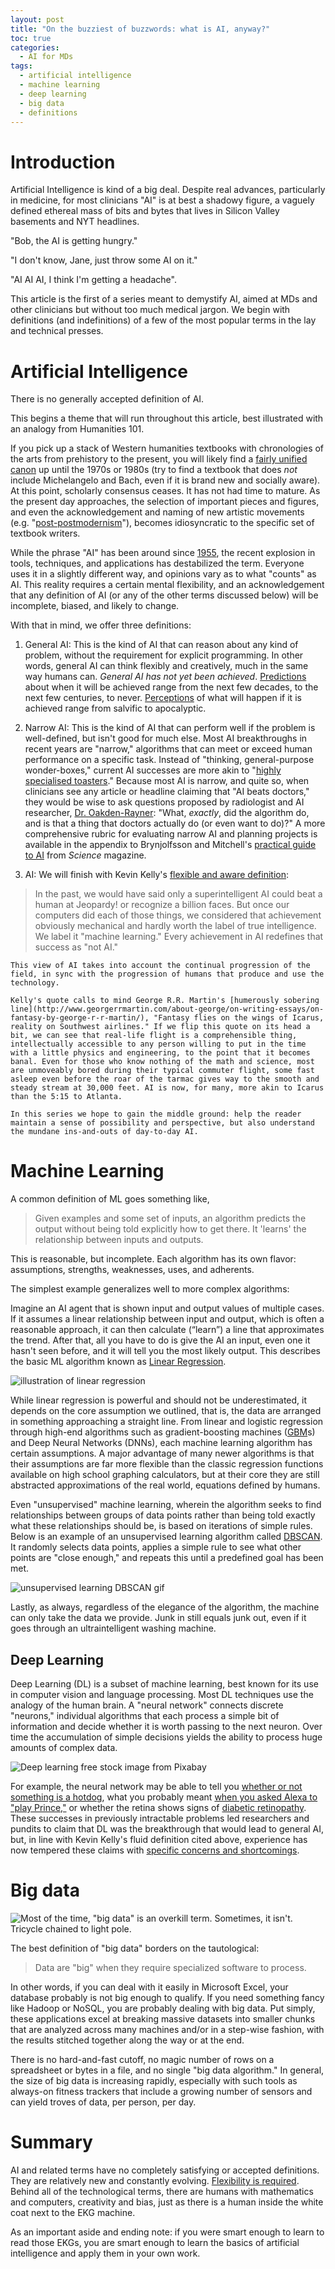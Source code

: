 ```yaml
---
layout: post
title: "On the buzziest of buzzwords: what is AI, anyway?"
toc: true
categories:
  - AI for MDs
tags:
  - artificial intelligence
  - machine learning
  - deep learning
  - big data
  - definitions
---
```


# Introduction

Artificial Intelligence is kind of a big deal. Despite real advances, particularly in medicine, for most clinicians "AI" is at best a shadowy figure, a vaguely defined ethereal mass of bits and bytes that lives in Silicon Valley basements and NYT headlines.

"Bob, the AI is getting hungry."

"I don't know, Jane, just throw some AI on it."

"AI AI AI, I think I'm getting a headache".

This article is the first of a series meant to demystify AI, aimed at MDs and other clinicians but without too much medical jargon. We begin with definitions (and indefinitions) of a few of the most popular terms in the lay and technical presses.

# Artificial Intelligence

There is no generally accepted definition of AI.

This begins a theme that will run throughout this article, best illustrated with an analogy from Humanities 101.

If you pick up a stack of Western humanities textbooks with chronologies of the arts from prehistory to the present, you will likely find a [fairly unified canon](https://en.wikipedia.org/wiki/Western_canon) up until the 1970s or 1980s (try to find a textbook that does _not_ include Michelangelo and Bach, even if it is brand new and socially aware). At this point, scholarly consensus ceases. It has not had time to mature. As the present day approaches, the selection of important pieces and figures, and even the acknowledgement and naming of new artistic movements (e.g. "[post-postmodernism](https://en.wikipedia.org/wiki/Post-postmodernism)"), becomes idiosyncratic to the specific set of textbook writers.

While the phrase "AI" has been around since [1955](https://aaai.org/ojs/index.php/aimagazine/article/view/1904), the recent explosion in tools, techniques, and applications has destabilized the term. Everyone uses it in a slightly different way, and opinions vary as to what "counts" as AI. This reality requires a certain mental flexibility, and an acknowledgement that any definition of AI (or any of the other terms discussed below) will be incomplete, biased, and likely to change.

With that in mind, we offer three definitions:

1. General AI: This is the kind of AI that can reason about any kind of problem, without the requirement for explicit programming. In other words, general AI can think flexibly and creatively, much in the same way humans can. _General AI has not yet been achieved_. [Predictions](https://hackernoon.com/frontier-ai-how-far-are-we-from-artificial-general-intelligence-really-5b13b1ebcd4e) about when it will be achieved range from the next few decades, to the next few centuries, to never. [Perceptions](https://www.newyorker.com/magazine/2018/05/14/how-frightened-should-we-be-of-ai) of what will happen if it is achieved range from salvific to apocalyptic.

2. Narrow AI: This is the kind of AI that can perform well if the problem is well-defined, but isn't good for much else. Most AI breakthroughs in recent years are "narrow," algorithms that can meet or exceed human performance on a specific task. Instead of "thinking, general-purpose wonder-boxes," current AI successes are more akin to "[highly specialised toasters](https://aeon.co/ideas/the-ai-revolution-will-be-led-by-toasters-not-droids)." Because most AI is narrow, and quite so, when clinicians see any article or headline claiming that "AI beats doctors," they would be wise to ask questions proposed by radiologist and AI researcher, [Dr. Oakden-Rayner](https://lukeoakdenrayner.wordpress.com/2016/11/27/do-computers-already-outperform-doctors/): "What, _exactly_, did the algorithm do, and is that a thing that doctors actually do (or even want to do)?" A more comprehensive rubric for evaluating narrow AI and planning projects is available in the appendix to Brynjolfsson and Mitchell's [practical guide to AI](http://science.sciencemag.org/content/358/6370/1530.full) from _Science_ magazine.

3. AI: We will finish with Kevin Kelly's [flexible and aware definition](https://ideas.ted.com/why-we-need-to-create-ais-that-think-in-ways-that-we-cant-even-imagine/):
>In the past, we would have said only a superintelligent AI could beat a human at Jeopardy! or recognize a billion faces. But once our computers did each of those things, we considered that achievement obviously mechanical and hardly worth the label of true intelligence. We label it "machine learning." Every achievement in AI redefines that success as "not AI."

    This view of AI takes into account the continual progression of the field, in sync with the progression of humans that produce and use the technology.

    Kelly's quote calls to mind George R.R. Martin's [humerously sobering line](http://www.georgerrmartin.com/about-george/on-writing-essays/on-fantasy-by-george-r-r-martin/), "Fantasy flies on the wings of Icarus, reality on Southwest airlines." If we flip this quote on its head a bit, we can see that real-life flight is a comprehensible thing, intellectually accessible to any person willing to put in the time with a little physics and engineering, to the point that it becomes banal. Even for those who know nothing of the math and science, most are unmoveably bored during their typical commuter flight, some fast asleep even before the roar of the tarmac gives way to the smooth and steady stream at 30,000 feet. AI is now, for many, more akin to Icarus than the 5:15 to Atlanta.

    In this series we hope to gain the middle ground: help the reader maintain a sense of possibility and perspective, but also understand the mundane ins-and-outs of day-to-day AI.

# Machine Learning

A common definition of ML goes something like,
>Given examples and some set of inputs, an algorithm predicts the output without being told explicitly how to get there. It 'learns' the relationship between inputs and outputs.

This is reasonable, but incomplete. Each algorithm has its own flavor: assumptions, strengths, weaknesses, uses, and adherents.

The simplest example generalizes well to more complex algorithms:

Imagine an AI agent that is shown input and output values of multiple cases. If it assumes a linear relationship between input and output, which is often a reasonable approach, it can then calculate (“learn”) a line that approximates the trend. After that, all you have to do is give the AI an input, even one it hasn't seen before, and it will tell you the most likely output. This describes the basic ML algorithm known as [Linear Regression](https://www.youtube.com/watch?v=zPG4NjIkCjc).

![illustration of linear regression](https://thumbs.gfycat.com/JointPartialIslandcanary-size_restricted.gif)

While linear regression is powerful and should not be underestimated, it depends on the core assumption we outlined, that is, the data are arranged in something approaching a straight line. From linear and logistic regression through high-end algorithms such as gradient-boosting machines ([GBM](https://www.youtube.com/watch?v=OaTO8_KNcuo)s) and Deep Neural Networks (DNNs), each machine learning algorithm has certain assumptions. A major advantage of many newer algorithms is that their assumptions are far more flexible than the classic regression functions available on high school graphing calculators, but at their core they are still abstracted approximations of the real world, equations defined by humans.

Even "unsupervised" machine learning, wherein the algorithm seeks to find relationships between groups of data points rather than being told exactly what these relationships should be, is based on iterations of simple rules. Below is an example of an unsupervised learning algorithm called [DBSCAN](https://dashee87.github.io/data%20science/general/Clustering-with-Scikit-with-GIFs/). It randomly selects data points, applies a simple rule to see what other points are "close enough," and repeats this until a predefined goal has been met.

![unsupervised learning DBSCAN gif](https://dashee87.github.io/images/DBSCAN_tutorial.gif)

Lastly, as always, regardless of the elegance of the algorithm, the machine can only take the data we provide. Junk in still equals junk out, even if it goes through an ultraintelligent washing machine.


## Deep Learning

Deep Learning (DL) is a subset of machine learning, best known for its use in computer vision and language processing. Most DL techniques use the analogy of the human brain. A "neural network" connects discrete "neurons," individual algorithms that each process a simple bit of information and decide whether it is worth passing to the next neuron. Over time the accumulation of simple decisions yields the ability to process huge amounts of complex data.

![Deep learning free stock image from Pixabay](https://cdn.pixabay.com/photo/2018/08/28/13/20/neural-network-3637503_1280.png)

For example, the neural network may be able to tell you [whether or not something is a hotdog](https://medium.com/@timanglade/how-hbos-silicon-valley-built-not-hotdog-with-mobile-tensorflow-keras-react-native-ef03260747f3), what you probably meant [when you asked Alexa to "play Prince,"](https://developer.amazon.com/blogs/alexa/post/4e6db03f-6048-4b62-ba4b-6544da9ac440/the-scalable-neural-architecture-behind-alexa-s-ability-to-arbitrate-skills) or whether the retina shows signs of [diabetic retinopathy](https://doi.org/10.1001/jama.2016.17216). These successes in previously intractable problems led researchers and pundits to claim that DL was the breakthrough that would lead to general AI, but, in line with Kevin Kelly's fluid definition cited above, experience has now tempered these claims with [specific concerns and shortcomings](https://arxiv.org/abs/1801.00631).


# Big data

![Most of the time, "big data" is an overkill term. Sometimes, it isn't. Tricycle chained to light pole.](https://cdn.pixabay.com/photo/2014/05/03/01/02/three-wheeler-336700_1280.jpg)

The best definition of "big data" borders on the tautological:
>Data are "big" when they require specialized software to process.

In other words, if you can deal with it easily in Microsoft Excel, your database probably is not big enough to qualify. If you need something fancy like Hadoop or NoSQL, you are probably dealing with big data. Put simply, these applications excel at breaking massive datasets into smaller chunks that are analyzed across many machines and/or in a step-wise fashion, with the results stitched together along the way or at the end.

There is no hard-and-fast cutoff, no magic number of rows on a spreadsheet or bytes in a file, and no single "big data algorithm." In general, the size of big data is increasing rapidly, especially with such tools as always-on fitness trackers that include a growing number of sensors and can yield troves of data, per person, per day.

# Summary

AI and related terms have no completely satisfying or accepted definitions. They are relatively new and constantly evolving. [Flexibility is required](). Behind all of the technological terms, there are humans with mathematics and computers, creativity and bias, just as there is a human inside the white coat next to the EKG machine.

As an important aside and ending note: if you were smart enough to learn to read those EKGs, you are smart enough to learn the basics of artificial intelligence and apply them in your own work.
